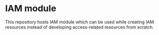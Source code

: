 # IAM module

This repository hosts IAM module which can be used while creating IAM resources instead of developing access-related resources from scratch.

